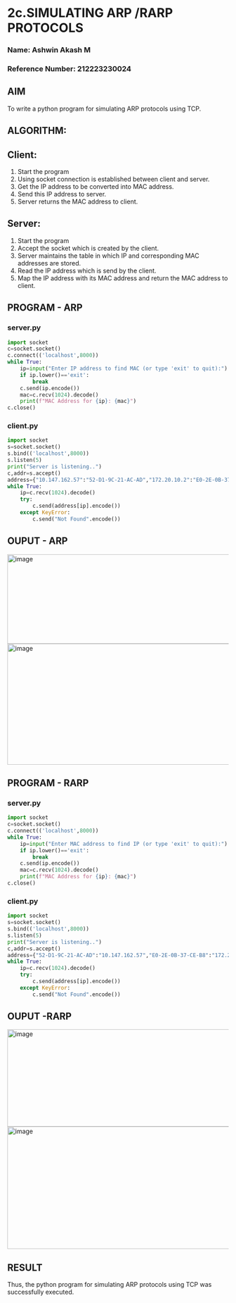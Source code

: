 # 2c.SIMULATING ARP /RARP PROTOCOLS
### Name: Ashwin Akash M
### Reference Number: 212223230024
## AIM
To write a python program for simulating ARP protocols using TCP.
## ALGORITHM:
## Client:
1. Start the program
2. Using socket connection is established between client and server.
3. Get the IP address to be converted into MAC address.
4. Send this IP address to server.
5. Server returns the MAC address to client.
## Server:
1. Start the program
2. Accept the socket which is created by the client.
3. Server maintains the table in which IP and corresponding MAC addresses are
stored.
4. Read the IP address which is send by the client.
5. Map the IP address with its MAC address and return the MAC address to client.
## PROGRAM - ARP
### server.py
```python
import socket
c=socket.socket()
c.connect(('localhost',8000))
while True:
    ip=input("Enter IP address to find MAC (or type 'exit' to quit):")
    if ip.lower()=='exit':
        break
    c.send(ip.encode())
    mac=c.recv(1024).decode()
    print(f"MAC Address for {ip}: {mac}")
c.close()

```
### client.py
```python
import socket
s=socket.socket()
s.bind(('localhost',8000))
s.listen(5)
print("Server is listening..")
c,addr=s.accept()
address={"10.147.162.57":"52-D1-9C-21-AC-AD","172.20.10.2":"E0-2E-0B-37-CE-B8"}
while True:
    ip=c.recv(1024).decode()
    try:
        c.send(address[ip].encode())
    except KeyError:
        c.send("Not Found".encode())
```
## OUPUT - ARP
<img width="1918" height="203" alt="image" src="https://github.com/user-attachments/assets/b7348228-5a8a-4964-acc6-77c78ea19c0b" />
<img width="1919" height="275" alt="image" src="https://github.com/user-attachments/assets/2430f853-fc9e-49e5-9526-a16a6d66f111" />

## PROGRAM - RARP
### server.py
```python
import socket
c=socket.socket()
c.connect(('localhost',8000))
while True:
    ip=input("Enter MAC address to find IP (or type 'exit' to quit):")
    if ip.lower()=='exit':
        break
    c.send(ip.encode())
    mac=c.recv(1024).decode()
    print(f"MAC Address for {ip}: {mac}")
c.close()

```
### client.py
```python
import socket
s=socket.socket()
s.bind(('localhost',8000))
s.listen(5)
print("Server is listening..")
c,addr=s.accept()
address={"52-D1-9C-21-AC-AD":"10.147.162.57","E0-2E-0B-37-CE-B8":"172.20.10.2"}
while True:
    ip=c.recv(1024).decode()
    try:
        c.send(address[ip].encode())
    except KeyError:
        c.send("Not Found".encode())
```
## OUPUT -RARP
<img width="1028" height="221" alt="image" src="https://github.com/user-attachments/assets/41a813f5-f329-4f21-8b6d-c52aef51661f" />
<img width="1025" height="278" alt="image" src="https://github.com/user-attachments/assets/2eaa9b41-4a2b-4daf-9639-297b502510f0" />

## RESULT
Thus, the python program for simulating ARP protocols using TCP was successfully 
executed.
